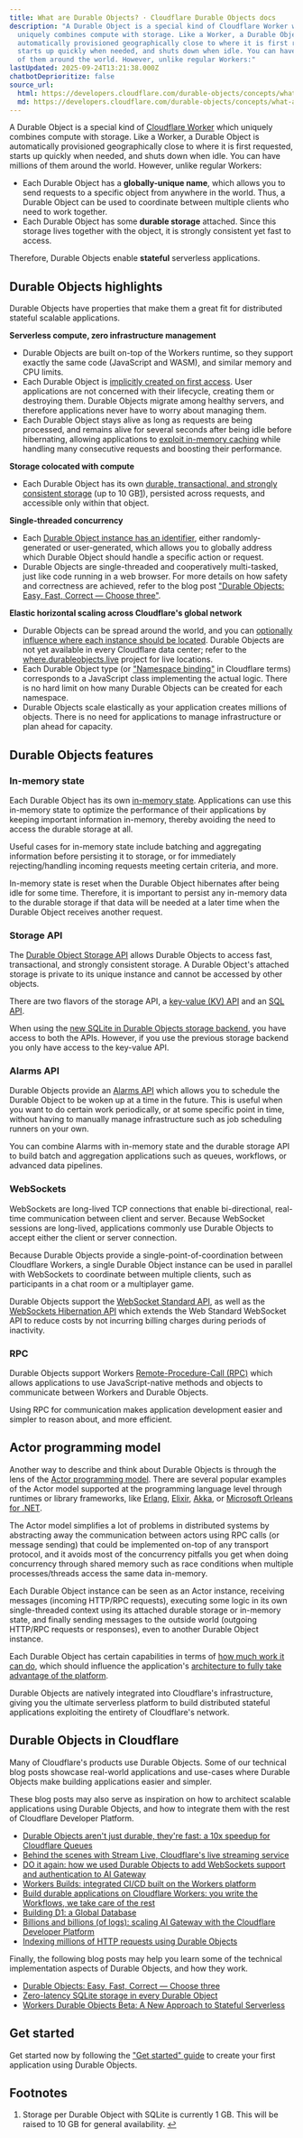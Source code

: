 ```yaml
---
title: What are Durable Objects? · Cloudflare Durable Objects docs
description: "A Durable Object is a special kind of Cloudflare Worker which
  uniquely combines compute with storage. Like a Worker, a Durable Object is
  automatically provisioned geographically close to where it is first requested,
  starts up quickly when needed, and shuts down when idle. You can have millions
  of them around the world. However, unlike regular Workers:"
lastUpdated: 2025-09-24T13:21:38.000Z
chatbotDeprioritize: false
source_url:
  html: https://developers.cloudflare.com/durable-objects/concepts/what-are-durable-objects/
  md: https://developers.cloudflare.com/durable-objects/concepts/what-are-durable-objects/index.md
---
```


A Durable Object is a special kind of [Cloudflare Worker](https://developers.cloudflare.com/workers/) which uniquely combines compute with storage. Like a Worker, a Durable Object is automatically provisioned geographically close to where it is first requested, starts up quickly when needed, and shuts down when idle. You can have millions of them around the world. However, unlike regular Workers:

* Each Durable Object has a **globally-unique name**, which allows you to send requests to a specific object from anywhere in the world. Thus, a Durable Object can be used to coordinate between multiple clients who need to work together.
* Each Durable Object has some **durable storage** attached. Since this storage lives together with the object, it is strongly consistent yet fast to access.

Therefore, Durable Objects enable **stateful** serverless applications.

## Durable Objects highlights

Durable Objects have properties that make them a great fit for distributed stateful scalable applications.

**Serverless compute, zero infrastructure management**

* Durable Objects are built on-top of the Workers runtime, so they support exactly the same code (JavaScript and WASM), and similar memory and CPU limits.
* Each Durable Object is [implicitly created on first access](https://developers.cloudflare.com/durable-objects/api/namespace/#get). User applications are not concerned with their lifecycle, creating them or destroying them. Durable Objects migrate among healthy servers, and therefore applications never have to worry about managing them.
* Each Durable Object stays alive as long as requests are being processed, and remains alive for several seconds after being idle before hibernating, allowing applications to [exploit in-memory caching](https://developers.cloudflare.com/durable-objects/reference/in-memory-state/) while handling many consecutive requests and boosting their performance.

**Storage colocated with compute**

* Each Durable Object has its own [durable, transactional, and strongly consistent storage](https://developers.cloudflare.com/durable-objects/api/sqlite-storage-api/) (up to 10 GB[1](#user-content-fn-1)), persisted across requests, and accessible only within that object.

**Single-threaded concurrency**

* Each [Durable Object instance has an identifier](https://developers.cloudflare.com/durable-objects/api/id/), either randomly-generated or user-generated, which allows you to globally address which Durable Object should handle a specific action or request.
* Durable Objects are single-threaded and cooperatively multi-tasked, just like code running in a web browser. For more details on how safety and correctness are achieved, refer to the blog post ["Durable Objects: Easy, Fast, Correct — Choose three"](https://blog.cloudflare.com/durable-objects-easy-fast-correct-choose-three/).

**Elastic horizontal scaling across Cloudflare's global network**

* Durable Objects can be spread around the world, and you can [optionally influence where each instance should be located](https://developers.cloudflare.com/durable-objects/reference/data-location/#provide-a-location-hint). Durable Objects are not yet available in every Cloudflare data center; refer to the [where.durableobjects.live](https://where.durableobjects.live/) project for live locations.
* Each Durable Object type (or ["Namespace binding"](https://developers.cloudflare.com/durable-objects/api/namespace/) in Cloudflare terms) corresponds to a JavaScript class implementing the actual logic. There is no hard limit on how many Durable Objects can be created for each namespace.
* Durable Objects scale elastically as your application creates millions of objects. There is no need for applications to manage infrastructure or plan ahead for capacity.

## Durable Objects features

### In-memory state

Each Durable Object has its own [in-memory state](https://developers.cloudflare.com/durable-objects/reference/in-memory-state/). Applications can use this in-memory state to optimize the performance of their applications by keeping important information in-memory, thereby avoiding the need to access the durable storage at all.

Useful cases for in-memory state include batching and aggregating information before persisting it to storage, or for immediately rejecting/handling incoming requests meeting certain criteria, and more.

In-memory state is reset when the Durable Object hibernates after being idle for some time. Therefore, it is important to persist any in-memory data to the durable storage if that data will be needed at a later time when the Durable Object receives another request.

### Storage API

The [Durable Object Storage API](https://developers.cloudflare.com/durable-objects/api/sqlite-storage-api/) allows Durable Objects to access fast, transactional, and strongly consistent storage. A Durable Object's attached storage is private to its unique instance and cannot be accessed by other objects.

There are two flavors of the storage API, a [key-value (KV) API](https://developers.cloudflare.com/durable-objects/api/legacy-kv-storage-api/) and an [SQL API](https://developers.cloudflare.com/durable-objects/api/sqlite-storage-api/).

When using the [new SQLite in Durable Objects storage backend](https://developers.cloudflare.com/durable-objects/reference/durable-objects-migrations/#enable-sqlite-storage-backend-on-new-durable-object-class-migration), you have access to both the APIs. However, if you use the previous storage backend you only have access to the key-value API.

### Alarms API

Durable Objects provide an [Alarms API](https://developers.cloudflare.com/durable-objects/api/alarms/) which allows you to schedule the Durable Object to be woken up at a time in the future. This is useful when you want to do certain work periodically, or at some specific point in time, without having to manually manage infrastructure such as job scheduling runners on your own.

You can combine Alarms with in-memory state and the durable storage API to build batch and aggregation applications such as queues, workflows, or advanced data pipelines.

### WebSockets

WebSockets are long-lived TCP connections that enable bi-directional, real-time communication between client and server. Because WebSocket sessions are long-lived, applications commonly use Durable Objects to accept either the client or server connection.

Because Durable Objects provide a single-point-of-coordination between Cloudflare Workers, a single Durable Object instance can be used in parallel with WebSockets to coordinate between multiple clients, such as participants in a chat room or a multiplayer game.

Durable Objects support the [WebSocket Standard API](https://developers.cloudflare.com/durable-objects/best-practices/websockets/#websocket-standard-api), as well as the [WebSockets Hibernation API](https://developers.cloudflare.com/durable-objects/best-practices/websockets/#websocket-hibernation-api) which extends the Web Standard WebSocket API to reduce costs by not incurring billing charges during periods of inactivity.

### RPC

Durable Objects support Workers [Remote-Procedure-Call (RPC)](https://developers.cloudflare.com/workers/runtime-apis/rpc/) which allows applications to use JavaScript-native methods and objects to communicate between Workers and Durable Objects.

Using RPC for communication makes application development easier and simpler to reason about, and more efficient.

## Actor programming model

Another way to describe and think about Durable Objects is through the lens of the [Actor programming model](https://en.wikipedia.org/wiki/Actor_model). There are several popular examples of the Actor model supported at the programming language level through runtimes or library frameworks, like [Erlang](https://www.erlang.org/), [Elixir](https://elixir-lang.org/), [Akka](https://akka.io/), or [Microsoft Orleans for .NET](https://learn.microsoft.com/en-us/dotnet/orleans/overview).

The Actor model simplifies a lot of problems in distributed systems by abstracting away the communication between actors using RPC calls (or message sending) that could be implemented on-top of any transport protocol, and it avoids most of the concurrency pitfalls you get when doing concurrency through shared memory such as race conditions when multiple processes/threads access the same data in-memory.

Each Durable Object instance can be seen as an Actor instance, receiving messages (incoming HTTP/RPC requests), executing some logic in its own single-threaded context using its attached durable storage or in-memory state, and finally sending messages to the outside world (outgoing HTTP/RPC requests or responses), even to another Durable Object instance.

Each Durable Object has certain capabilities in terms of [how much work it can do](https://developers.cloudflare.com/durable-objects/platform/limits/#how-much-work-can-a-single-durable-object-do), which should influence the application's [architecture to fully take advantage of the platform](https://developers.cloudflare.com/reference-architecture/diagrams/storage/durable-object-control-data-plane-pattern/).

Durable Objects are natively integrated into Cloudflare's infrastructure, giving you the ultimate serverless platform to build distributed stateful applications exploiting the entirety of Cloudflare's network.

## Durable Objects in Cloudflare

Many of Cloudflare's products use Durable Objects. Some of our technical blog posts showcase real-world applications and use-cases where Durable Objects make building applications easier and simpler.

These blog posts may also serve as inspiration on how to architect scalable applications using Durable Objects, and how to integrate them with the rest of Cloudflare Developer Platform.

* [Durable Objects aren't just durable, they're fast: a 10x speedup for Cloudflare Queues](https://blog.cloudflare.com/how-we-built-cloudflare-queues/)
* [Behind the scenes with Stream Live, Cloudflare's live streaming service](https://blog.cloudflare.com/behind-the-scenes-with-stream-live-cloudflares-live-streaming-service/)
* [DO it again: how we used Durable Objects to add WebSockets support and authentication to AI Gateway](https://blog.cloudflare.com/do-it-again/)
* [Workers Builds: integrated CI/CD built on the Workers platform](https://blog.cloudflare.com/workers-builds-integrated-ci-cd-built-on-the-workers-platform/)
* [Build durable applications on Cloudflare Workers: you write the Workflows, we take care of the rest](https://blog.cloudflare.com/building-workflows-durable-execution-on-workers/)
* [Building D1: a Global Database](https://blog.cloudflare.com/building-d1-a-global-database/)
* [Billions and billions (of logs): scaling AI Gateway with the Cloudflare Developer Platform](https://blog.cloudflare.com/billions-and-billions-of-logs-scaling-ai-gateway-with-the-cloudflare/)
* [Indexing millions of HTTP requests using Durable Objects](https://blog.cloudflare.com/r2-rayid-retrieval/)

Finally, the following blog posts may help you learn some of the technical implementation aspects of Durable Objects, and how they work.

* [Durable Objects: Easy, Fast, Correct — Choose three](https://blog.cloudflare.com/durable-objects-easy-fast-correct-choose-three/)
* [Zero-latency SQLite storage in every Durable Object](https://blog.cloudflare.com/sqlite-in-durable-objects/)
* [Workers Durable Objects Beta: A New Approach to Stateful Serverless](https://blog.cloudflare.com/introducing-workers-durable-objects/)

## Get started

Get started now by following the ["Get started" guide](https://developers.cloudflare.com/durable-objects/get-started/) to create your first application using Durable Objects.

## Footnotes

1. Storage per Durable Object with SQLite is currently 1 GB. This will be raised to 10 GB for general availability. [↩](#user-content-fnref-1)
